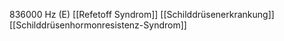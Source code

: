 836000 Hz (E)
[[Refetoff Syndrom]]
[[Schilddrüsenerkrankung]]
[[Schilddrüsenhormonresistenz-Syndrom]]